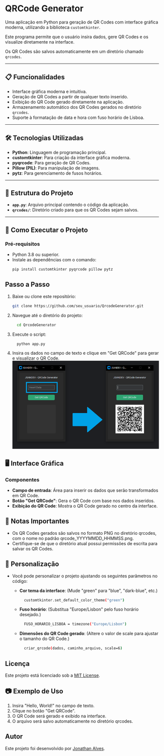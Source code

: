 # QRCode Generator

Uma aplicação em Python para geração de QR Codes com interface gráfica moderna, utilizando a biblioteca `customtkinter`.

Este programa permite que o usuário insira dados, gere QR Codes e os visualize diretamente na interface. 

Os QR Codes são salvos automaticamente em um diretório chamado `qrcodes`.

---

## 📋 Funcionalidades

- Interface gráfica moderna e intuitiva.
- Geração de QR Codes a partir de qualquer texto inserido.
- Exibição do QR Code gerado diretamente na aplicação.
- Armazenamento automático dos QR Codes gerados no diretório `qrcodes`.
- Suporte à formatação de data e hora com fuso horário de Lisboa.

---

## 🛠️ Tecnologias Utilizadas

- **Python**: Linguagem de programação principal.
- **customtkinter**: Para criação da interface gráfica moderna.
- **pyqrcode**: Para geração de QR Codes.
- **Pillow (PIL)**: Para manipulação de imagens.
- **pytz**: Para gerenciamento de fusos horários.

---

## 📂 Estrutura do Projeto

- **`app.py`**: Arquivo principal contendo o código da aplicação.
- **`qrcodes/`**: Diretório criado para que os QR Codes sejam salvos.

---

## 🚀 Como Executar o Projeto

### Pré-requisitos

- Python 3.8 ou superior.
- Instale as dependências com o comando:
  ```bash
  pip install customtkinter pyqrcode pillow pytz
  ```

## Passo a Passo
1. Baixe ou clone este repositório:
    ```bash
    git clone https://github.com/seu_usuario/QrcodeGenerator.git
    ```

2. Navegue até o diretório do projeto:
    ```bash
      cd QrcodeGenerator
    ```
3. Execute o script:
    ```bash
      python app.py
    ```
4. Insira os dados no campo de texto e clique em "Get QRCode" para gerar e visualizar o QR Code.
![Exemplo](exemplo.png)


## 🖥️ Interface Gráfica
### Componentes
- **Campo de entrada**: Área para inserir os dados que serão transformados em QR Code.
- **Botão "Get QRCode"**: Gera o QR Code com base nos dados inseridos.
- **Exibição do QR Code**: Mostra o QR Code gerado no centro da interface.

## 📝 Notas Importantes
- Os QR Codes gerados são salvos no formato PNG no diretório qrcodes, com o nome no padrão qrcode_YYYYMMDD_HHMMSS.png.
- Certifique-se de que o diretório atual possui permissões de escrita para salvar os QR Codes.


## 📖 Personalização
- Você pode personalizar o projeto ajustando os seguintes parâmetros no código:

  - **Cor tema da interface**: (Mude "green" para "blue", "dark-blue", etc.)
    ```bash
      customtkinter.set_default_color_theme("green")
    ```    

  - **Fuso horário**: (Substitua "Europe/Lisbon" pelo fuso horário desejado.)
    ```bash
      FUSO_HORARIO_LISBOA = timezone("Europe/Lisbon")
    ```

  - **Dimensões do QR Code gerado**: (Altere o valor de scale para ajustar o tamanho do QR Code.)
    ```bash
      criar_qrcode(dados, caminho_arquivo, scale=6)
    ```


## Licença
Este projeto está licenciado sob a [MIT License](https://opensource.org/license/mit).

## 📷 Exemplo de Uso
1. Insira "Hello, World!" no campo de texto.
2. Clique no botão "Get QRCode".
3. O QR Code será gerado e exibido na interface.
4. O arquivo será salvo automaticamente no diretório qrcodes.


## Autor
Este projeto foi desenvolvido por [Jonathan Alves](https://www.linkedin.com/in/jonathan-s-alves/). 